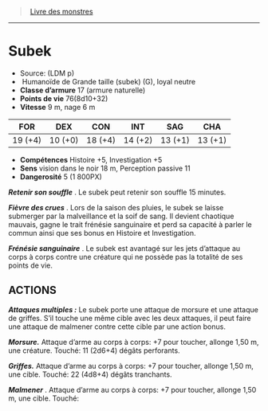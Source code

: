 ﻿> [Livre des monstres](tome_of_beasts.md)

---

# Subek

- Source: (LDM p)
-  Humanoïde de Grande taille (subek) (G), loyal neutre
- **Classe d’armure** 17 (armure naturelle)
- **Points de vie** 76(8d10+32)
- **Vitesse** 9 m, nage 6 m

|FOR|DEX|CON|INT|SAG|CHA|
|---|---|---|---|---|---|
|19 (+4)|10 (+0)|18 (+4)|14 (+2)|13 (+1)|13 (+1)|

- **Compétences** Histoire +5, Investigation +5
- **Sens** vision dans le noir 18 m, Perception passive 11
- **Dangerosité** 5 (1 800PX)

**_Retenir son souffle_** . Le subek peut retenir son souffle 15 minutes.

**_Fièvre des crues_** . Lors de la saison des pluies, le subek se laisse submerger par la malveillance et la soif de sang. Il devient chaotique mauvais, gagne le trait frénésie sanguinaire et perd sa capacité à parler le commun ainsi que ses bonus en Histoire et Investigation.

**_Frénésie sanguinaire_** . Le subek est avantagé sur les jets d’attaque au corps à corps contre une créature qui ne possède pas la totalité de ses points de vie.

## ACTIONS

**_Attaques multiples :_** Le subek porte une attaque de morsure et une attaque de griffes. S’il touche une même cible avec les deux attaques, il peut faire une attaque de malmener contre cette cible par une action bonus.

**_Morsure._** Attaque d’arme au corps à corps: +7 pour toucher, allonge 1,50 m, une créature. Touché: 11 (2d6+4) dégâts perforants.

**_Griffes._** Attaque d’arme au corps à corps: +7 pour toucher, allonge 1,50 m, une cible. Touché: 22 (4d8+4) dégâts tranchants.

**_Malmener_** . Attaque d’arme au corps à corps: +7 pour toucher, allonge 1,50 m, une cible. Touché:

